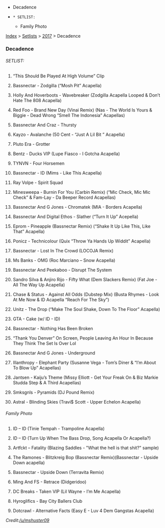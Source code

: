   * Decadence
  *     * SETLIST:
    * Family Photo

[Index](https://www.reddit.com/r/bassnectar/wiki/index) >
[Setlists](https://www.reddit.com/r/bassnectar/wiki/interactive/setlists) >
[2017](https://www.reddit.com/r/bassnectar/wiki/interactive/setlists/2017) >
Decadence

### Decadence

###### SETLIST:

  1. “This Should Be Played At High Volume” Clip

  2. Bassnectar - Zodgilla (“Mosh Pit” Acapella)

  3. Holly And Hoverboots - Wavebreaker (Zodgilla Acapella Looped & Don’t Hate The 808 Acapella)

  4. Red Foo - Brand New Day (Vinai Remix) (Nas - The World Is Yours & Biggie - Dead Wrong “Smell The Indonesia” Acapellas)

  5. Bassnectar And Craz - Thursty

  6. Kayzo - Avalanche (50 Cent - “Just A Lil Bit ” Acapella)

  7. Pluto Era - Grotter

  8. Bentz - Ducks VIP (Lupe Fiasco - I Gotcha Acapella)

  9. TYNVN - Four Horsemen

  10. Bassnectar - ID (Mims - Like This Acapella)

  11. Ray Volpe - Spirit Squad

  12. Minesweepa - Burnin For You (Carbin Remix) (“Mic Check, Mic Mic Check” & Fam-Lay - Da Beeper Record Acapellas)

  13. Bassnectar And G Jones - Chromatek (MIA - Borders Acapella)

  14. Bassnectar And Digital Ethos - Slather (“Turn It Up” Acepella)

  15. Eprom - Pineapple (Bassnectar Remix) (“Shake It Up Like This, Like That” Acapella)

  16. Ponicz - Technicolour (Quix “Throw Ya Hands Up Widdit” Acapella)

  17. Bassnectar - Lost In The Crowd (LOCOJA Remix)

  18. Ms Banks - OMG (Roc Marciano – Snow Acapella)

  19. Bassnectar And Peekaboo - Disrupt The System

  20. Sandro Silva & Anjiro Rijo - Fifty What (Dem Slackers Remix) (Fat Joe - All The Way Up Acapella)

  21. Chase & Status - Against All Odds (Dubstep Mix) (Busta Rhymes - Look At Me Now & ID Acapella “Reach For The Sky”)

  22. Unitz - The Drop (“Make The Soul Shake, Down To The Floor” Acapella)

  23. GTA - Cake (w/ ID - ID)

  24. Bassnectar - Nothing Has Been Broken

  25. “Thank You Denver” On Screen, People Leaving An Hour In Because They Think The Set Is Over Lol

  26. Bassnectar And G Jones - Underground

  27. Illanthropy - Elephant Party (Susanne Vega - Tom’s Diner & “I’m About To Blow Up” Acapellas)

  28. Jantsen - Kaiju’s Theme (Missy Elliott - Get Your Freak On & Biz Markie Studda Step & A Third Acapellas)

  29. Smksgnls - Pyramids (DJ Pound Remix)

  30. Astral - Blinding Skies (Travi$ Scott - Upper Echelon Acapella)

###### Family Photo

  1. ID – ID (Tinie Tempah - Trampoline Acapella)

  2. ID – ID (Turn Up When The Bass Drop, Song Acapella Or Acapella?)

  3. Artfckt – Fatality (Blazing Saddles - "What the hell is that shit?" sample)

  4. The Ramones - Blitzkreig Bop (Bassnectar Remix)(Bassnectar - Upside Down acapella)

  5. Bassnectar - Upside Down (Terravita Remix)

  6. Ming And FS - Retrace (Didgeridoo)

  7. DC Breaks - Taken VIP (Lil Wayne - I’m Me Acapella)

  8. Hyroglifics - Bay City Ballers Club

  9. Dotcrawl - Alternative Facts (Easy E - Luv 4 Dem Gangstas Acapella)

_Credit:[/u/mshuster09](/u/mshuster09)_

